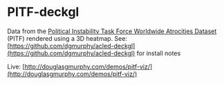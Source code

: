 # PITF-deckgl
Data from the [Political Instability Task Force Worldwide Atrocities Dataset](http://eventdata.parusanalytics.com/data.dir/atrocities.html) (PITF)
rendered using a 3D heatmap.
See: [https://github.com/dgmurphy/acled-deckgl](https://github.com/dgmurphy/acled-deckgl) for install notes

Live: [http://douglasgmurphy.com/demos/pitf-viz/](http://douglasgmurphy.com/demos/pitf-viz/)
